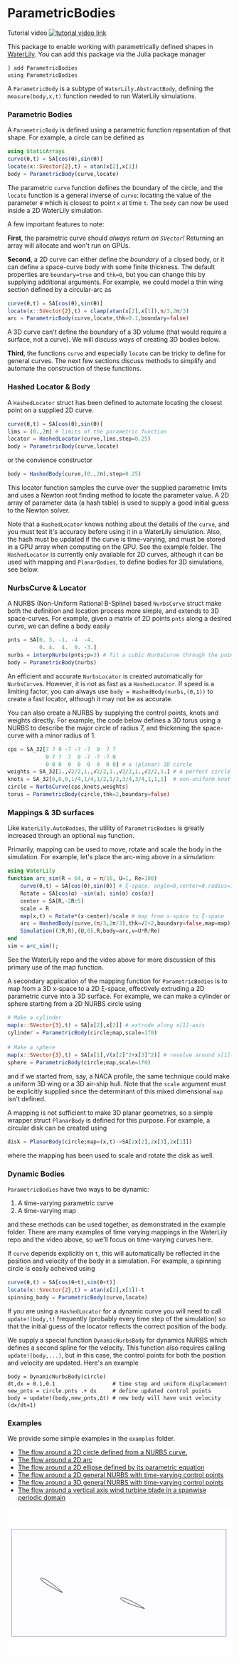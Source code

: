 # ParametricBodies

Tutorial video [![tutorial video link](https://img.youtube.com/vi/6PmJJKVOfvc/hqdefault.jpg)](https://www.youtube.com/watch?v=6PmJJKVOfvc)


This package to enable working with parametrically defined shapes in [WaterLily](https://github.com/WaterLily-jl/WaterLily.jl). You can add this package via the Julia package manager
```
] add ParametricBodies
using ParametricBodies
```

A `ParametricBody` is a subtype of  `WaterLily.AbstractBody`, defining the `measure(body,x,t)` function needed to run WaterLily simulations.

### Parametric Bodies

A `ParametricBody` is defined using a parametric function repsentation of that shape. For example, a circle can be defined as
```julia
using StaticArrays
curve(θ,t) = SA[cos(θ),sin(θ)]
locate(x::SVector{2},t) = atan(x[2],x[1])
body = ParametricBody(curve,locate)
```
The parametric `curve` function defines the boundary of the circle, and the `locate` function is a general inverse of `curve`: locating the value of the parameter `θ` which is closest to point `x` at time `t`. The `body` can now be used inside a 2D WaterLily simulation. 

A few important features to note: 

**First**, the parametric curve should _always return an `SVector`!_ Returning an array will allocate and won't run on GPUs. 

**Second**, a 2D curve can either define the _boundary_ of a closed body, or it can define a space-curve body with some finite thickness. The default properties are `boundary=true` and `thk=0`, but you can change this by supplying additional arguments. For example, we could model a thin wing section defined by a circular-arc as
```julia
curve(θ,t) = SA[cos(θ),sin(θ)]
locate(x::SVector{2},t) = clamp(atan(x[2],x[1]),π/3,2π/3)
arc = ParametricBody(curve,locate,thk=0.1,boundary=false)
```
A 3D curve can't define the boundary of a 3D volume (that would require a surface, not a curve). We will discuss ways of creating 3D bodies below.

**Third**, the functions `curve` and especially `locate` can be tricky to define for general curves. The next few sections discuss methods to simplify and automate the construction of these functions. 

### Hashed Locator & Body

A `HashedLocator` struct has been defined to automate locating the closest point on a supplied 2D curve. 
```julia
curve(θ,t) = SA[cos(θ),sin(θ)]
lims = (0.,2π) # limits of the parametric function
locator = HashedLocator(curve,lims,step=0.25)
body = ParametricBody(curve,locate)
```
or the convience constructor
```julia
body = HashedBody(curve,(0.,2π),step=0.25)
```
This locator function samples the curve over the supplied parametric limits and uses a Newton root finding method to locate the parameter value. A 2D array of parameter data (a hash table) is used to supply a good initial guess to the Newton solver. 

Note that a `HashedLocator` knows nothing about the details of the `curve`, and you must test it's accuracy before using it in a WaterLily simulation. Also, the hash must be updated if the curve is time-varying, and must be stored in a GPU array when computing on the GPU. See the example folder. The `HashedLocator` is currently only available for 2D curves, although it can be used with mapping and `PlanarBodies`, to define bodies for 3D simulations, see below.

### NurbsCurve & Locator

A NURBS (Non-Uniform Rational B-Spline) based `NurbsCurve` struct make both the definition and location process more simple, and extends to 3D space-curves. For example, given a matrix of 2D points `pnts` along a desired curve, we can define a body easily
```julia
pnts = SA[0. 3. -1. -4  -4.
          0. 4.  4.  0. -3.]
nurbs = interpNurbs(pnts;p=3) # fit a cubic NurbsCurve through the points
body = ParametricBody(nurbs)
```
An efficient and accurate `NurbsLocator` is created automatically for `NurbsCurve`s. However, it is not as fast as a `HashedLocator`. If speed is a limiting factor, you can always use `body = HashedBody(nurbs,(0,1))` to create a fast locator, although it may not be as accurate.

You can also create a NURBS by supplying the control points, knots and weights directly. For example, the code below defines a 3D torus using a NURBS to describe the major circle of radius 7, and thickening the space-curve with a minor radius of 1.
```julia
cps = SA_32[7 7 0 -7 -7 -7  0  7 7
            0 7 7  7  0 -7 -7 -7 0
            0 0 0  0  0  0  0  0 0] # a (planar) 3D circle
weights = SA_32[1.,√2/2,1.,√2/2,1.,√2/2,1.,√2/2,1.] # A perfect circle requires...
knots = SA_32[0,0,0,1/4,1/4,1/2,1/2,3/4,3/4,1,1,1]  # non-uniform knot and weight vectors
circle = NurbsCurve(cps,knots,weights)
torus = ParametricBody(circle,thk=2,boundary=false)
```

### Mappings & 3D surfaces

Like `WaterLily.AutoBodies`, the utility of `ParametricBodies` is greatly increased through an optional `map` function. 

Primarily, mapping can be used to move, rotate and scale the body in the simulation. For example, let's place the arc-wing above in a simulation:
```julia
using WaterLily
function arc_sim(R = 64, α = π/16, U=1, Re=100)
    curve(θ,t) = SA[cos(θ),sin(θ)] # ξ-space: angle=0,center=0,radius=1
    Rotate = SA[cos(α) -sin(α); sin(α) cos(α)]
    center = SA[R,-2R÷5]
    scale = R
    map(x,t) = Rotate*(x-center)/scale # map from x-space to ξ-space
    arc = HashedBody(curve,(π/3,2π/3),thk=√2+2,boundary=false,map=map)
    Simulation((3R,R),(U,0),R,body=arc,ν=U*R/Re)
end
sim = arc_sim();
```
See the WaterLily repo and the video above for more discussion of this primary use of the map function. 

A secondary application of the mapping function for `ParametricBodies` is to map from a 3D x-space to a 2D ξ-space, effectively extruding a 2D parametric curve into a 3D surface. For example, we can make a cylinder or sphere starting from a 2D NURBS circle using
```julia
# Make a cylinder
map(x::SVector{3},t) = SA[x[2],x[3]] # extrude along x[1]-axis
cylinder = ParametricBody(circle;map,scale=1f0)

# Make a sphere
map(x::SVector{3},t) = SA[x[1],√(x[2]^2+x[3]^2)] # revolve around x[1]-axis
sphere = ParametricBody(circle;map,scale=1f0)
```
and if we started from, say, a NACA profile, the same technique could make a uniform 3D wing or a 3D air-ship hull. Note that the `scale` argument must be explicitly supplied since the determinant of this mixed dimensional `map` isn't defined. 

A mapping is not sufficient to make 3D planar geometries, so a simple wrapper struct `PlanarBody` is defined for this purpose. For example, a circular disk can be created using
```julia
disk = PlanarBody(circle;map=(x,t)->SA[2x[2],2x[3],2x[1]])
```
where the mapping has been used to scale and rotate the disk as well.

### Dynamic Bodies

`ParametricBodies` have two ways to be dynamic: 
1. A time-varying parametric curve
2. A time-varying map

and these methods can be used together, as demonstrated in the example folder. There are many examples of time varying mappings in the WaterLily repo and the video above, so we'll focus on time-varying curves here. 

If `curve` depends explicitly on `t`, this will automatically be reflected in the position and velocity of the body in a simulation. For example, a spinning circle is easily acheived using
```julia
curve(θ,t) = SA[cos(θ+t),sin(θ+t)]
locate(x::SVector{2},t) = atan(x[2],x[1])-t
spinning_body = ParametricBody(curve,locate)
```
If you are using a `HashedLocator` for a dynamic curve you will need to call `update!(body,t)` frequently (probably every time step of the simulation) so that the initial guess of the locator reflects the correct position of the body.

We supply a special function `DynamicNurbsBody` for dynamics NURBS which defines a second spline for the velocity. This function also requires calling `update!(body,...)`, but in this case, the control points for both the position and velocity are updated. Here's an example
```
body = DynamicNurbsBody(circle)
dt,dx = 0.1,0.1                  # time step and uniform displacement
new_pnts = circle.pnts .+ dx     # define updated control points
body = update!(body,new_pnts,Δt) # new body will have unit velocity (dx/dt=1)
```

### Examples

We provide some simple examples in the `examples` folder.

- [The flow around a 2D circle defined from a NURBS curve.](example/TwoD_Circle.jl) 
- [The flow around a 2D arc](example/TwoD_Arc.jl)
- [The flow around a 2D ellipse defined by its parametric equation](example/TwoD_Ellipse.jl)
- [The flow around a 2D general NURBS with time-varying control points](example/TwoD_NURBS.jl)
- [The flow around a 3D general NURBS with time-varying control points](example/ThreeD_NURBS.jl)
- [The flow around a vertical axis wind turbine blade in a spanwise periodic domain](example/ThreeD_RotatingBladeSpanperiodic.jl)


![Tandem airfoil](example/Tandem_airfoil.gif)